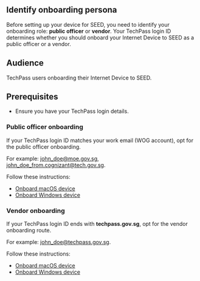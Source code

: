 ## Identify onboarding persona


Before setting up your device for SEED, you need to identify your onboarding role: **public officer** or **vendor**. Your TechPass login ID determines whether you should onboard your Internet Device to SEED as a public officer or a vendor.


## Audience

TechPass users onboarding their Internet Device to SEED.

## Prerequisites

- Ensure you have your TechPass login details.


### Public officer onboarding

If your TechPass login ID matches your work email (WOG account), opt for the public officer onboarding.

For example: john_doe@moe.gov.sg, john_doe_from.cognizant@tech.gov.sg.

Follow these instructions:

- [Onboard macOS device](onboard-device/mac-os)
- [Onboard Windows device](onboard-device/windows)



### Vendor onboarding

If your TechPass login ID ends with **techpass.gov.sg**, opt for the vendor onboarding route.


For example: john_doe@techpass.gov.sg.

Follow these instructions:

- [Onboard macOS device](onboard-device/macos-vendor-onboarding)
- [Onboard Windows device](onboard-device/windows-vendor-onboarding)






